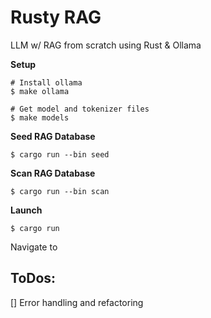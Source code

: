 # Rusty RAG

LLM w/ RAG from scratch using Rust & Ollama

**Setup**

```
# Install ollama
$ make ollama

# Get model and tokenizer files
$ make models
```

**Seed RAG Database**

```
$ cargo run --bin seed
```

**Scan RAG Database**

```
$ cargo run --bin scan
```

**Launch**

```
$ cargo run
```

Navigate to 


## ToDos:

[] Error handling and refactoring